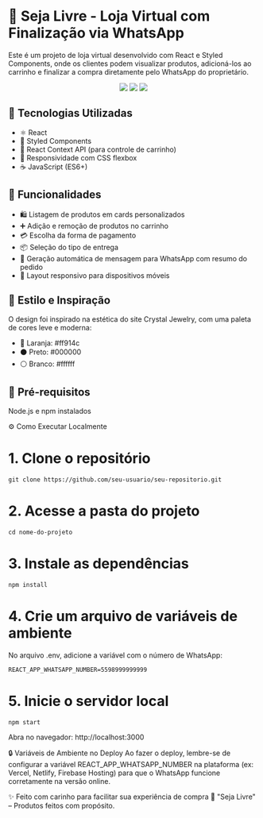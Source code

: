 <h1>🧡 Seja Livre - Loja Virtual com Finalização via WhatsApp</h1>
Este é um projeto de loja virtual desenvolvido com React e Styled Components, onde os clientes podem visualizar produtos, adicioná-los ao carrinho e finalizar a compra diretamente pelo WhatsApp do proprietário.

<p align="center"> <img src="https://img.shields.io/badge/React-18-blue?style=for-the-badge&logo=react" /> <img src="https://img.shields.io/badge/Styled--Components-pink?style=for-the-badge&logo=styled-components" /> <img src="https://img.shields.io/badge/Responsive-Design-green?style=for-the-badge" /> </p>

## 🚀 Tecnologias Utilizadas
- ⚛️ React
- 💅 Styled Components
- 🛒 React Context API (para controle de carrinho)
- 📱 Responsividade com CSS flexbox
- ☕ JavaScript (ES6+)

## 📌 Funcionalidades
- 🛍️ Listagem de produtos em cards personalizados
- ➕ Adição e remoção de produtos no carrinho
- 💳 Escolha da forma de pagamento
- 📦 Seleção do tipo de entrega
- 📲 Geração automática de mensagem para WhatsApp com resumo do pedido
- 📱 Layout responsivo para dispositivos móveis

## 🎨 Estilo e Inspiração
O design foi inspirado na estética do site Crystal Jewelry, com uma paleta de cores leve e moderna:
- 🧡 Laranja: #ff914c
- ⚫ Preto: #000000
- ⚪ Branco: #ffffff

## 🧪 Pré-requisitos
Node.js e npm instalados

⚙️ Como Executar Localmente

# 1. Clone o repositório
```
git clone https://github.com/seu-usuario/seu-repositorio.git
```

# 2. Acesse a pasta do projeto
````
cd nome-do-projeto
````
# 3. Instale as dependências
````
npm install
````
# 4. Crie um arquivo de variáveis de ambiente
No arquivo .env, adicione a variável com o número de WhatsApp:
````
REACT_APP_WHATSAPP_NUMBER=5598999999999
````
# 5. Inicie o servidor local
````
npm start
````
Abra no navegador: http://localhost:3000

🔒 Variáveis de Ambiente no Deploy
Ao fazer o deploy, lembre-se de configurar a variável REACT_APP_WHATSAPP_NUMBER na plataforma (ex: Vercel, Netlify, Firebase Hosting) para que o WhatsApp funcione corretamente na versão online.

✨ Feito com carinho para facilitar sua experiência de compra 🧡
"Seja Livre" – Produtos feitos com propósito.
